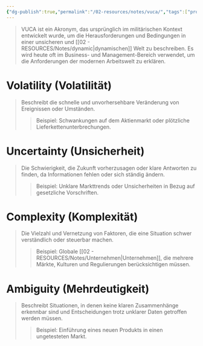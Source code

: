 ```yaml
---
{"dg-publish":true,"permalink":"/02-resources/notes/vuca/","tags":["projektmanagement"],"noteIcon":"","updated":"2025-08-26T16:35:08.969+02:00"}
---
```


>VUCA ist ein Akronym, das ursprünglich im militärischen Kontext entwickelt wurde, um die Herausforderungen und Bedingungen in einer unsicheren und [[02 - RESOURCES/Notes/dynamic\|dynamischen]] Welt zu beschreiben. 
>Es wird heute oft im Business- und Management-Bereich verwendet, um die Anforderungen der modernen Arbeitswelt zu erklären.
# Volatility (Volatilität)
>Beschreibt die schnelle und unvorhersehbare Veränderung von Ereignissen oder Umständen.
>>Beispiel: Schwankungen auf dem Aktienmarkt oder plötzliche Lieferkettenunterbrechungen.
# Uncertainty (Unsicherheit)
>Die Schwierigkeit, die Zukunft vorherzusagen oder klare Antworten zu finden, da Informationen fehlen oder sich ständig ändern.  
>>Beispiel: Unklare Markttrends oder Unsicherheiten in Bezug auf gesetzliche Vorschriften.

# Complexity (Komplexität)
>Die Vielzahl und Vernetzung von Faktoren, die eine Situation schwer verständlich oder steuerbar machen.  
>>Beispiel: Globale [[02 - RESOURCES/Notes/Unternehmen\|Unternehmen]], die mehrere Märkte, Kulturen und Regulierungen berücksichtigen müssen.

# Ambiguity (Mehrdeutigkeit)
>Beschreibt Situationen, in denen keine klaren Zusammenhänge erkennbar sind und Entscheidungen trotz unklarer Daten getroffen werden müssen.  
>>Beispiel: Einführung eines neuen Produkts in einen ungetesteten Markt.